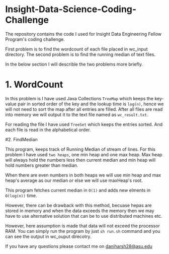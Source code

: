 # Insight-Data-Science-Coding-Challenge

The repository contains the code I used for Insight Data Engineering Fellow Program's coding challenge.

First problem is to find the wordcount of each file placed in wc_input directory. The second problem is to find the running median of text files.

In the below section I will describle the two problems more briefly.

# 1. WordCount

In this problem is I have used Java Collections `TreeMap` which keeps the key-value pair in sorted order of the key and the lookup time is `log(n)`, hence we will not need to sort the map after all entries are filled. After all files are read into memory we will output it to the text file named as `wc_result.txt`. 

For reading the file I have used `TreeSet` which keeps the entries sorted. And each file is read in the alphabetical order.

#2. FindMedian

This program, keeps track of Running Median of stream of lines. For this problem I have used `two heaps`, one min heap and one max heap. Max heap will always hold the numbers less then current median and min heap will hold numbers greater than median.

When there are even numbers in both heaps we will use min heap and max heap's average as our median or else we will use maxHeap's root.

This program fetches current median in `O(1)` and adds new elments in `O(log(n))` time.

However, there can be drawback with this method, becuase hepas are stored in memory and when the data exceeds the memory then we may have to use alternative solution that can be to use distributed machines etc.

However, here assumption is made that data will not exceed the processor RAM.
You can simply run the program by just `sh run.sh` command and you can see the output in wc_ouput direcotry.

If you have any questions please contact me on daniharsh28@asu.edu
